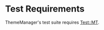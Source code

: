 # Test Requirements #

ThemeManager's test suite requires [Test::MT](https://github.com/endevver/p5-test-mt).
